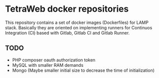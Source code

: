 # TetraWeb  docker repositories

This repository contains a set of docker images (Dockerfiles) for LAMP stack. Basically they are oriented on implementing runners for Continuos Integration (CI) based with Gitlab, Gitlab CI and Gitlab Runner.

## TODO
 - PHP composer oauth authorization token
 - MySQL with smaller RAM demands
 - Mongo (Maybe smaller initial size to decrease the time of initialization)
